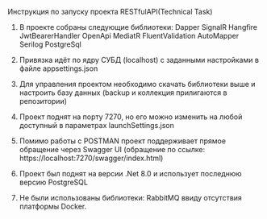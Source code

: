 Инструкция по запуску проекта RESTfulAPI(Technical Task)

1. В проекте собраны следующие библиотеки:
    Dapper
    SignalR
    Hangfire
    JwtBearerHandler
    OpenApi
    MediatR
    FluentValidation
    AutoMapper
    Serilog
    PostgreSql

2. Привязка идёт по ядру СУБД (localhost) c заданными настройками в файле appsettings.json
3. Для управления проектом необходимо скачать библиотеки выше и настроить базу данных (backup и коллекция прилигаются в репозитории)
4. Проект поднят на порту 7270, но его можно изменить на любой доступный в параметрах launchSettings.json
5. Помимо работы с POSTMAN проект поддерживает прямое обращение через Swagger UI (обращение по ссылке: https://localhost:7270/swagger/index.html)
6. Проект был поднят на версии .Net 8.0 и использует последнюю версию PostgreSQL
7. Не были использованы библиотеки: RabbitMQ ввиду отсутствия платформы Docker.
